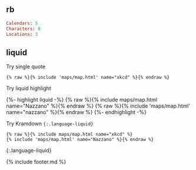 ## rb

```rb
Calendars: 5
Characters: 8
Locations: 3
```

## liquid

Try single quote

```liquid
{% raw %}{% include 'maps/map.html' name="xkcd" %}{% endraw %}
```

Try liquid highlight

{%- highlight liquid -%}
{% raw %}{% include maps/map.html name="Nazzano" %}{% endraw %}
{% raw %}{% include 'maps/map.html' name="nazzano" %}{% endraw %}
{%- endhighlight -%}

Try Kramdown `{:.language-liquid}`

```
{% raw %}{% include maps/map.html name="xkcd" %}  
{% include 'maps/map.html' name="Nazzano" %}{% endraw %}
```
{:.language-liquid}

{% include footer.md %}
